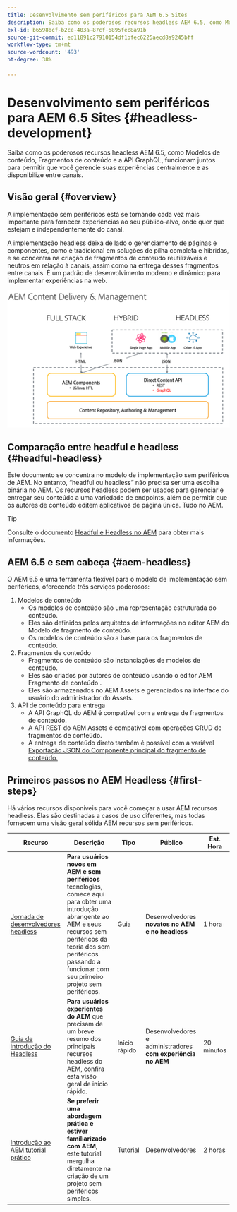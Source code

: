 ```yaml
---
title: Desenvolvimento sem periféricos para AEM 6.5 Sites
description: Saiba como os poderosos recursos headless AEM 6.5, como Modelos de conteúdo, Fragmentos de conteúdo e a API GraphQL, funcionam juntos para permitir que você gerencie suas experiências centralmente e as disponibilize entre canais.
exl-id: b6598bcf-b2ce-403a-87cf-6895fec8a91b
source-git-commit: ed11891c27910154df1bfec6225aecd8a9245bff
workflow-type: tm+mt
source-wordcount: '493'
ht-degree: 38%

---
```


# Desenvolvimento sem periféricos para AEM 6.5 Sites {#headless-development}

Saiba como os poderosos recursos headless AEM 6.5, como Modelos de conteúdo, Fragmentos de conteúdo e a API GraphQL, funcionam juntos para permitir que você gerencie suas experiências centralmente e as disponibilize entre canais.

## Visão geral {#overview}

A implementação sem periféricos está se tornando cada vez mais importante para fornecer experiências ao seu público-alvo, onde quer que estejam e independentemente do canal.

A implementação headless deixa de lado o gerenciamento de páginas e componentes, como é tradicional em soluções de pilha completa e híbridas, e se concentra na criação de fragmentos de conteúdo reutilizáveis e neutros em relação à canais, assim como na entrega desses fragmentos entre canais. É um padrão de desenvolvimento moderno e dinâmico para implementar experiências na web.

![Modelos de implementação do AEM](assets/aem-implementation-models.png)

## Comparação entre headful e headless {#headful-headless}

Este documento se concentra no modelo de implementação sem periféricos de AEM. No entanto, “headful ou headless” não precisa ser uma escolha binária no AEM. Os recursos headless podem ser usados para gerenciar e entregar seu conteúdo a uma variedade de endpoints, além de permitir que os autores de conteúdo editem aplicativos de página única. Tudo no AEM.

>[!TIP]
>
>Consulte o documento [Headful e Headless no AEM](/help/sites-developing/headful-headless.md) para obter mais informações.

## AEM 6.5 e sem cabeça {#aem-headless}

O AEM 6.5 é uma ferramenta flexível para o modelo de implementação sem periféricos, oferecendo três serviços poderosos:

1. Modelos de conteúdo
   * Os modelos de conteúdo são uma representação estruturada do conteúdo.
   * Eles são definidos pelos arquitetos de informações no editor AEM do Modelo de fragmento de conteúdo.
   * Os modelos de conteúdo são a base para os fragmentos de conteúdo.
1. Fragmentos de conteúdo
   * Fragmentos de conteúdo são instanciações de modelos de conteúdo.
   * Eles são criados por autores de conteúdo usando o editor AEM Fragmento de conteúdo .
   * Eles são armazenados no AEM Assets e gerenciados na interface do usuário do administrador do Assets.
1. API de conteúdo para entrega
   * A API GraphQL do AEM é compatível com a entrega de fragmentos de conteúdo.
   * A API REST do AEM Assets é compatível com operações CRUD de fragmentos de conteúdo.
   * A entrega de conteúdo direto também é possível com a variável [Exportação JSON do Componente principal do fragmento de conteúdo.](https://experienceleague.adobe.com/docs/experience-manager-core-components/using/components/content-fragment-component.html?lang=pt-BR)

## Primeiros passos no AEM Headless {#first-steps}

Há vários recursos disponíveis para você começar a usar AEM recursos headless. Elas são destinadas a casos de uso diferentes, mas todas fornecem uma visão geral sólida AEM recursos sem periféricos.

| Recurso | Descrição | Tipo | Público | Est. Hora |
|---|---|---|---|---|
| [Jornada de desenvolvedores headless](/help/journey-headless/developer/overview.md) | **Para usuários novos em AEM e sem periféricos** tecnologias, comece aqui para obter uma introdução abrangente ao AEM e seus recursos sem periféricos da teoria dos sem periféricos passando a funcionar com seu primeiro projeto sem periféricos. | Guia | Desenvolvedores **novatos no AEM e no headless** | 1 hora |
| [Guia de introdução do Headless](/help/sites-developing/headless/getting-started/introduction.md) | **Para usuários experientes do AEM** que precisam de um breve resumo dos principais recursos headless do AEM, confira esta visão geral de início rápido. | Início rápido | Desenvolvedores e administradores **com experiência no AEM** | 20 minutos |
| [Introdução ao AEM tutorial prático](https://experienceleague.adobe.com/docs/experience-manager-learn/getting-started-with-aem-headless/graphql/multi-step/overview.html?lang=pt-BR) | **Se preferir uma abordagem prática e estiver familiarizado com AEM**, este tutorial mergulha diretamente na criação de um projeto sem periféricos simples. | Tutorial | Desenvolvedores | 2 horas |

